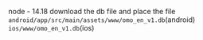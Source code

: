 node - 14.18
download the db file and place the file `android/app/src/main/assets/www/omo_en_v1.db`(android) `ios/www/omo_en_v1.db`(ios)
